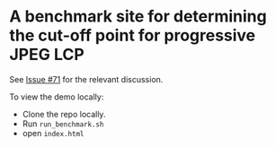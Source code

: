 # A benchmark site for determining the cut-off point for progressive JPEG LCP

See [Issue #71](https://github.com/WICG/largest-contentful-paint/issues/71) for the relevant discussion.

To view the demo locally:
* Clone the repo locally.
* Run `run_benchmark.sh`
* open `index.html`
